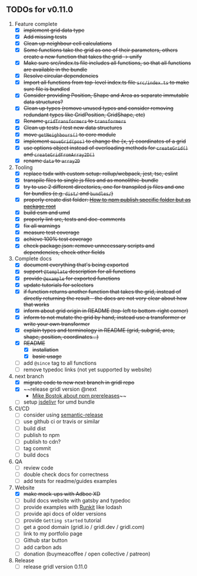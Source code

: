 ## TODOs for v0.11.0

1. Feature complete
    - [x] ~~implement grid data type~~
    - [x] ~~Add missing tests~~
    - [x] ~~Clean up neighbour cell calculations~~
    - [x] ~~Some functions take the grid as one of their parameters, others create a new function that takes the grid -> unify~~
    - [x] ~~Make sure src/index.ts file includes all functions, so that all functions are available in the bundle~~
    - [x] ~~Resolve circular dependencies~~
    - [x] ~~Import all functions from top-level index.ts file `src/index.ts` to make sure file is bundled~~
    - [x] ~~Consider providing Position, Shape and Area as separate immutable data structures?~~
    - [x] ~~Clean up types (remove unused types and consider removing redundant types like GridPosition, GridShape, etc)~~
    - [x] ~~Rename `gridTransformers` to `transformers`~~
    - [x] ~~Clean up tests / test new data structures~~
    - [x] ~~move `getNeighbours()` to core module~~
    - [x] ~~implement `moveGrid(pos)` to change the {x, y} coordinates of a grid~~
    - [x] ~~use options object instead of overloading methods for `createGrid()` and `createGridFromArray2D()`~~
    - [x] ~~rename `data` to `array2D`~~
1. Tooling
    - [x] ~~replace tsdx with custom setup: rollup/webpack, jest, tsc, eslint~~
    - [x] ~~transpile files to single js files and as monolithic-bundle~~
    - [x] ~~try to use 2 different directories, one for transpiled js files and one for bundles (e.g. `dist/` and `bundles/`)~~
    - [x] ~~properly create dist folder: [How to npm publish specific folder but as package root](https://stackoverflow.com/questions/38935176/how-to-npm-publish-specific-folder-but-as-package-root)~~
    - [x] ~~build esm and umd~~
    - [x] ~~properly lint src, tests and doc-comments~~
    - [x] ~~fix all warnings~~
    - [x] ~~measure test coverage~~
    - [x] ~~achieve 100% test coverage~~
    - [x] ~~check package.json: remove unnecessary scripts and dependencies, check other fields~~
1. Complete docs
    - [x] ~~document everything that's being exported~~
    - [x] ~~support `@template` description for all functions~~
    - [x] ~~provide `@example` for exported functions~~
    - [x] ~~update tutorials for selectors~~
    - [x] ~~if function returns another function that takes the grid, instead of directly returning the result - the docs are not very clear about how that works~~
    - [x] ~~inform about grid origin in README (top-left to bottom-right corner)~~
    - [x] ~~inform to not mutate the grid by hand, instead use a transformer or write your own transformer~~
    - [x] ~~explain types and terminology in README (grid, subgrid, area, shape, position, coordinates...)~~
    - [x] ~~README~~
        - [x] ~~installation~~
        - [x] ~~basic usage~~
    - [ ] add `@since` tag to all functions
    - [ ] remove typedoc links (not yet supported by website)
1. next branch
    - [x] ~~migrate code to new next branch in gridl repo~~
    - [x] ~~release gridl version @next
        - [Mike Bostok about npm prereleases](https://medium.com/@mbostock/prereleases-and-npm-e778fc5e2420)~~
    - [ ] setup [jsdelivr](https://www.jsdelivr.com/) for umd bundle
1. CI/CD
    - [ ] consider using [semantic-release](https://github.com/semantic-release/semantic-release)
    - [ ] use github ci or travis or similar
    - [ ] build dist
    - [ ] publish to npm
    - [ ] publish to cdn?
    - [ ] tag commit
    - [ ] build docs
1. QA
    - [ ] review code
    - [ ] double check docs for correctness
    - [ ] add tests for readme/guides examples
1. Website
    - [x] ~~make mock-ups with Adboe XD~~
    - [ ] build docs website with gatsby and typedoc
    - [ ] provide examples with [Runkit](https://runkit.com/) like lodash
    - [ ] provide api docs of older versions
    - [ ] provide `Getting started` tutorial
    - [ ] get a good domain (gridl.io / gridl.dev / gridl.com)
    - [ ] link to my portfolio page
    - [ ] Github star button
    - [ ] add carbon ads
    - [ ] donation (buymeacoffee / open collective / patreon)
1. Release
    - [ ] release gridl version 0.11.0
